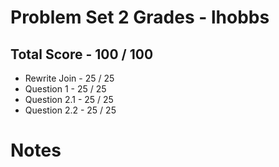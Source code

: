# Problem Set 2 Grades - lhobbs

## Total Score - 100 / 100

* Rewrite Join - 25 / 25
* Question 1 - 25 / 25
* Question 2.1 - 25 / 25
* Question 2.2 - 25 / 25

# Notes

